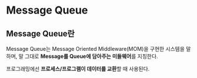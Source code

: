 # Message Queue

## Message Queue란

Message Queue는 Message Oriented Middleware(MOM)을 구현한 시스템을 말하며, 말 그대로 **Message를 Queue에 담아주는 미들웨어**를 지칭한다.

프로그래밍에선 **프로세스/프로그램이 데이터를 교환**할 때 사용된다.